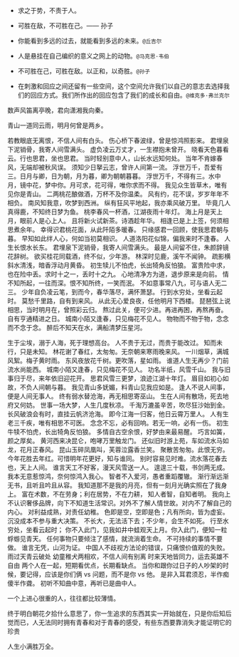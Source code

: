 - 求之于势，不责于人。

- 可胜在敌，不可胜在己。—— 孙子

- 你能看到多远的过去，就能看到多远的未来。`@丘吉尔`

- 人是悬挂在自己编织的意义之网上的动物。`@马克思·韦伯`

- 不可胜在己，可胜在敌。以正和，以奇胜。`@孙子`

- 在刺激和回应之间还留有一些空间，这个空间允许我们以自己的意志去选择我们的回应方式。我们所作出的回应包含了我们的成长和自由。`@维克多·弗兰克尔`

数声风笛离亭晚，君向潇湘我向秦。

青山一道同云雨，明月何曾是两乡。

若教眼底无离恨，不信人间有白头。
伤心桥下春波绿，曾是惊鸿照影来。
君埋泉下泥销骨，我寄人间雪满头。
虚负凌云万丈才，一生襟抱未曾开。
晓看天色暮看云。行也思君，坐也思君。
当时轻别意中人，山长水远知何处。
当年不肯嫁春风，无端却被秋风误。
须知少日拏云志，曾许人间第一流。
浮世万千，吾爱有三。日月与卿，日为朝，月为暮，卿为朝朝暮暮。
浮世万千，不得有三。水中月，镜中花，梦中你。月可求，花可得，唯你求而不得。
我见众生皆草木，唯有见你是青山。
二两桃花酿做酒，万杯不及你温柔。
风有约，花不误，岁岁年年不相负。
南风知我意，吹梦到西洲。
纵有狂风平地起，我亦乘风破万里。
毕竟几人真得鹿，不知终日梦为鱼。
桃李春风一杯酒，江湖夜雨十年灯。
海上月是天上月，眼前人是心上人。
且将新火试新茶。诗酒趁年华。
相逢已是上上签，何须相思煮余年。
幸得识君桃花面，从此阡陌多暖春。
只缘感君一回顾，使我思君朝与暮。
早知如此绊人心，何如当初莫相识。
人道洛阳花似锦，偏我来时不逢春。
人生长恨水长东。
君埋泉下泥销骨，我寄人间雪满头。
最是人间留不住，朱颜辞镜花辞树。
欲买桂花同载酒，终不似，少年游。
林深时见鹿，溪午不闻钟。
疏影横斜水清浅，暗香浮动月黄昏。
初生犊儿不怕虎，长出犄角反怕狼。
富贵险中求，也在险中丢。求时十之一，丢时十之九。
心地清净方为道，退步原来是向前。
情不知所起，一往而深。恨不知所终，一笑而泯。
不如意事常八九，可与语人无二三。
少年自负凌云笔，到而今，春华落尽，满怀萧瑟。
行到水穷处，坐看云起时。
莫愁千里路，自有到来风。
从此无心爱良夜，任他明月下西楼。
琵琶弦上说相思，当时明月在，曾照彩云归。
熬过此关，便可少进。再进再困，再熬再奋。自有亨通精进之日。
城南小陌又逢春，只见梅花不见人。
物物而不物于物，念念而不念于念。
醉后不知天在水，满船清梦压星河。

生于尘埃，溺于人海，死于理想高台。
人不贵于无过，而贵于能改过。
知而未行，只是未知。
林花谢了春红，太匆匆。无奈朝来寒雨晚来风。
一川烟草，满城风絮。梅子黄时雨。
东风夜放花千树。更吹落，星如雨。
谁道人生无再少？门前流水尚能西。
城南小陌又逢春，只见梅花不见人。
功名半纸，风雪千山。
我与旧事归于尽，来年依旧迎花开。
思君风雪三更梦，浪迹江湖十年灯。
眉目如初心如故，不负人间朝与暮。
我见青山多妩媚，料青山见我应如是。
逢人不说人间事，便是人间无事人。
终有弱水替沧海，再无相思寄巫山。
生在人间有散场，死去地府又何妨。
世事一场大梦，人生几度秋凉。
千淘万漉虽辛苦，吹尽狂沙始到金。
长风破浪会有时，直挂云帆济沧海。
即今江海一归客，他日云霄万里人。
人有生老三千疾，唯有相思不可医。
念念不忘，必有回响。若无一响，必有一伤。
初生牛犊不怕虎，长出犄角反怕狼。
多情自古空余恨，好梦由来最易醒。
巧言如簧，颜之厚矣。
黄河西来决昆仑，咆哮万里触龙门。
还似旧时游上苑，车如流水马如龙，花月正春风。
昆山玉碎凤凰叫，芙蓉泣露香兰笑。
聚散苦匆匆。此恨无穷。今年花胜去年红。可惜明年花更好，知与谁同。
别时容易见时难。流水落花春去也，天上人间。
谁言天工不好客，漫天风雪送一人。
遑遑三十载，书剑两无成。
我本无意惹惊鸿，奈何惊鸿入我心。
智者不入爱河，愚者重蹈覆辙。
渐行渐远渐无书，且听且吟且从容。
我知道那不是我的月亮，但有一刻月光确实照在了我身上。
富在术数，不在劳身；利在居势，不在力耕，
知人者智，自知者明。
我向上不认识奢侈品牌，向下不知道生活常识。对外不了解人情世故。对内不了解自己的内心。
对利益成熟，对责任幼稚。
色即是空，空即是色；凡有所向，皆为虚妄。
沉没成本不参与重大决策。
不长大，无法活下去；不少年，会生不如死。
行至水穷处，坐看云起时；
你不入此门，见我如井中蛙观天上月。你入此门，便知一粒蜉蝣见青天。
任何事物只要倾注了感情，就流淌着生命。
不可持续的事情不要做。
谁言无凭，山河为证。
中国人不歧视方法论的错误，只痛恨价值观的失败。
雨过天青云破处
幼童稚犬两相欢，不信人间有别离
时来天地皆同力，运去英雄不自由
两个人在一起，短期看优点，长期看缺点。
当你和跟你过日子的人吵架的时候，要记得，应该是你们俩 vs 问题，而不是你 vs 他。
是非入耳君须忍，半作痴傻半作聋。
初听不知曲中意，再听已是曲中人。

一个上进心很重的人，往往都比较薄情。

终于明白朝花夕拾什么意思了，你一生追求的东西其实一开始就在，只是你后知后觉而已，人无法同时拥有青春和对于青春的感受，有些东西要靠消失才能证明它的珍贵

人生小满胜万全。
